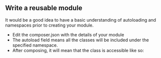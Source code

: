 ## Write a reusable module

It would be a good idea to have a basic understanding of autoloading and namespaces prior to creating your module.

* Edit the composer.json with the details of your module
* The autoload field means all the classes will be included under the specified namespace.
* After composing, it will mean that the class is accessible like so: